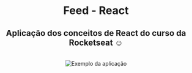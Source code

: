 
<div align="center">
    <h1> Feed - React </h2>
    <h2> Aplicação dos conceitos de React do curso da Rocketseat ☺ </h2>
</div>

<div align="center"></br> 
<img  src="assets/gif.gif" alt="Exemplo da aplicação">
</div>
